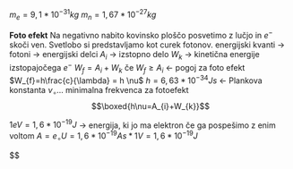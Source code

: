 $m_{e}=9,1*10^{-31}kg$
$m_{n}=1,67*10^{-27}kg$

**Foto efekt**
Na negativno nabito kovinsko ploščo posvetimo z lučjo in $e^-$ skoči ven.
Svetlobo si predstavljamo kot curek fotonov.
energijski kvanti -> fotoni -> energijski delci
$A_{i}$ -> izstopno delo
$W_{k}$ -> kinetična energije izstopajočega $e^-$
$W_{f}=A_{i}+W_{k}$ če $W_{f}\geq A_{i}$ <- pogoj za foto efekt
$W_{f}=h\frac{c}{\lambda} = h \nu$
$h=6,63*10^{-34}Js$ <- Plankova konstanta
$\nu_{\circ}\dots$ minimalna frekvenca za fotoefekt
$$\boxed{h\nu=A_{i}+W_{k}}$$

$1eV=1,6*10^{-19}J$ -> energija, ki jo ma elektron če ga pospešimo z enim voltom
$A=e_{\circ}U=1,6*10^{-19}As*1V=1,6*10^{-19}J$

$$